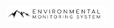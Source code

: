 <p align="center">
<img src="https://github.com/Ewlbo/Environmental-Monitoring-System/blob/master/LOGO.png" width="40%">
</p>